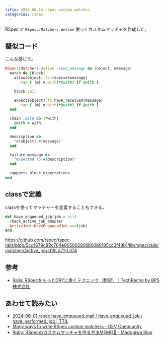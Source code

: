 ```yaml
---
title: 2024-06-14 rspec custom matcher
categories: rspec
---
```


RSpec で `RSpec::Matchers.define` 使ってカスタムマッチャを作成した。

## 擬似コード

こんな感じで。

```rb
RSpec::Matchers.define :send_message do |object, message|
  match do |block|
    allow(object).to receive(message)
      .tap { |m| m.with(*@with) if @with }

    block.call

    expect(object).to have_received(message)
      .tap { |m| m.with(*@with) if @with }
  end

  chain :with do |*with|
    @with = with
  end

  description do
    "#{object}.#{message}"
  end

  failure_message do
    "expected to #{description}"
  end

  supports_block_expectations
end
```

## classで定義

classを使ってマッチャーを定義することもできる。

```rb
def have_enqueued_job(job = nil)
  check_active_job_adapter
  ActiveJob::HaveEnqueuedJob.new(job)
end
```

<https://github.com/rspec/rspec-rails/blob/5cd1679c82c764e00500290bb60b8185cc3f48b1/lib/rspec/rails/matchers/active_job.rb#L371-L374>

## 参考

- [Rails: RSpecをもっとDRYに書くテクニック（翻訳）｜TechRacho by BPS株式会社](https://techracho.bpsinc.jp/hachi8833/2023_07_11/48338)

## あわせて読みたい

- [2024-06-01 rspec have_enqueued_mail / have_enqueued_job / have_performed_job \| TTIL](http://localhost:4000/2024-06-01)
- [Many ways to write RSpec custom matchers - DEV Community](https://dev.to/povilasjurcys/many-ways-to-write-rspec-custom-matchers-m23)
- [Ruby: RSpecのカスタムマッチャを作る方法MEMO📝 - Madogiwa Blog](https://madogiwa0124.hatenablog.com/entry/2023/05/14/175457)
